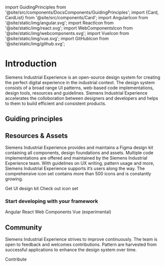 import GuidingPrinciples from '@site/src/components/DocsComponents/GuidingPrinciples';
import {Card, CardList} from '@site/src/components/Card';
import AngularIcon from '@site/static/img/angular.svg';
import ReactIcon from '@site/static/img/react.svg';
import WebComponentsIcon from '@site/static/img/webcomponents.svg';
import VueIcon from '@site/static/img/vue.svg';
import GitHubIcon from '@site/static/img/github.svg';

# Introduction

<p className="text-l-title">
Siemens Industrial Experience is an open-source design system for creating the perfect digital experience in the industrial context. The design system consists of a broad range UI patterns, web-based code implementations, design tools, resources and guidelines. Siemens Industrial Experience accelerates the colloboration between designers and developers and helps to them to build efficient and consistent products.
</p>

## Guiding principles

<GuidingPrinciples></GuidingPrinciples>

## Resources & Assets

Siemens Industrial Experience provides and maintains a Figma design kit containing all components, design foundations and assets. Multiple code implementations are offered and maintained by the Siemens Industrial Experience team. With guidelines on UX writing, pattern usage and more, Siemens Industrial Experience supports it’s users along the way. The comprehensive icon set contains more than 500 icons and is constantly growing.

<CardList>
  <Card link="design-kit">Get UI design kit</Card>
  <Card link="icon-library/icons">Check out icon set</Card>
</CardList>

### Start developing with your framework

<CardList>
  <Card link="installation/angular"><AngularIcon className="Card_Icon" />Angular</Card>
  <Card link="installation/react"><ReactIcon className="Card_Icon" />React</Card>
  <Card link="installation/javascript"><WebComponentsIcon className="Card_Icon" />Web Components</Card>
  <Card link="installation/vue"><VueIcon className="Card_Icon" />Vue&nbsp;<span style={{fontSize: '0.8rem'}}>(experimental)</span></Card>
</CardList>

## Community

Siemens Industrial Experience strives to improve continuously. The team is open to feedback and welcomes contributions. Pattern are harvested from successful applications to enhance the design system over time.

<CardList>
  <Card link="https://www.github.com/siemens/ix"><GitHubIcon className="Card_Icon"/>Contribute</Card>
</CardList>
